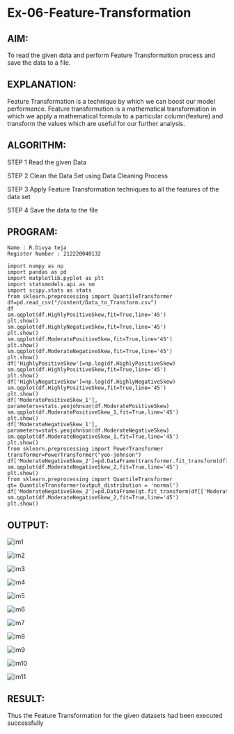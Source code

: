 # Ex-06-Feature-Transformation
## AIM:
To read the given data and perform Feature Transformation process and save the data to a file.

## EXPLANATION:
Feature Transformation is a technique by which we can boost our model performance. Feature transformation is a mathematical transformation in which we apply a mathematical formula to a particular column(feature) and transform the values which are useful for our further analysis.

## ALGORITHM:
STEP 1 Read the given Data

STEP 2 Clean the Data Set using Data Cleaning Process

STEP 3 Apply Feature Transformation techniques to all the features of the data set

STEP 4 Save the data to the file

## PROGRAM:
```
Name : R.Divya teja
Register Number : 212220040132
```
```
import numpy as np
import pandas as pd
import matplotlib.pyplot as plt
import statsmodels.api as sm
import scipy.stats as stats
from sklearn.preprocessing import QuantileTransformer
df=pd.read_csv("/content/Data_to_Transform.csv")
df
sm.qqplot(df.HighlyPositiveSkew,fit=True,line='45')
plt.show()
sm.qqplot(df.HighlyNegativeSkew,fit=True,line='45')
plt.show()
sm.qqplot(df.ModeratePositiveSkew,fit=True,line='45')
plt.show()
sm.qqplot(df.ModerateNegativeSkew,fit=True,line='45')
plt.show()
df['HighlyPositiveSkew']=np.log(df.HighlyPositiveSkew)
sm.qqplot(df.HighlyPositiveSkew,fit=True,line='45')
plt.show()
df['HighlyNegativeSkew']=np.log(df.HighlyNegativeSkew)
sm.qqplot(df.HighlyPositiveSkew,fit=True,line='45')
plt.show()
df['ModeratePositiveSkew_1'], parameters=stats.yeojohnson(df.ModeratePositiveSkew)
sm.qqplot(df.ModeratePositiveSkew_1,fit=True,line='45')
plt.show()
df['ModerateNegativeSkew_1'], parameters=stats.yeojohnson(df.ModerateNegativeSkew)
sm.qqplot(df.ModerateNegativeSkew_1,fit=True,line='45')
plt.show()
from sklearn.preprocessing import PowerTransformer
transformer=PowerTransformer("yeo-johnson")
df['ModerateNegativeSkew_2']=pd.DataFrame(transformer.fit_transform(df[['ModerateNegativeSkew']]))
sm.qqplot(df.ModerateNegativeSkew_2,fit=True,line='45')
plt.show()
from sklearn.preprocessing import QuantileTransformer
qt= QuantileTransformer(output_distribution = 'normal')
df['ModerateNegativeSkew_2']=pd.DataFrame(qt.fit_transform(df[['ModerateNegativeSkew']]))
sm.qqplot(df.ModerateNegativeSkew_2,fit=True,line='45')
plt.show()
```
## OUTPUT:

![im1](https://user-images.githubusercontent.com/127843136/232397504-d5a65780-bd46-4741-8882-4f431a4aec11.png)

![im2](https://user-images.githubusercontent.com/127843136/232397532-437d158d-c848-4d3f-a4bc-bff603ac801c.png)

![im3](https://user-images.githubusercontent.com/127843136/232397619-fbdb68dc-c462-4862-b395-3bc082cd27ea.png)

![im4](https://user-images.githubusercontent.com/127843136/232397630-2eaa46f1-4bee-4abb-acec-9c2e10a2f9ff.png)

![im5](https://user-images.githubusercontent.com/127843136/232397650-336d883d-6b95-4b08-ae90-ddaae51b6190.png)

![im6](https://user-images.githubusercontent.com/127843136/232397663-db2a37d8-d0e6-4cac-97a0-bb5bd9031e85.png)

![im7](https://user-images.githubusercontent.com/127843136/232397676-52c1e88f-456a-4e0f-9ed3-42a662ec03bf.png)

![im8](https://user-images.githubusercontent.com/127843136/232397714-535d22e9-b837-43a5-8c8f-4050f45dc046.png)

![im9](https://user-images.githubusercontent.com/127843136/232397738-7e685edb-9adc-4f27-a786-efe27979c8f6.png)

![im10](https://user-images.githubusercontent.com/127843136/232397761-72b13f99-e939-4e83-b91d-09baa7982c8b.png)

![im11](https://user-images.githubusercontent.com/127843136/232397777-a52b1bf1-c95f-456f-bb5b-6e98e57cfca5.png)


## RESULT:
Thus the Feature Transformation for the given datasets had been executed successfully
